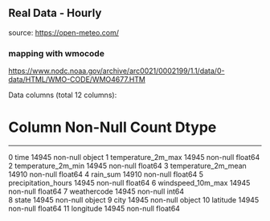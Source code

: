 ## Real Data - Hourly 
source: https://open-meteo.com/

### mapping with wmocode
https://www.nodc.noaa.gov/archive/arc0021/0002199/1.1/data/0-data/HTML/WMO-CODE/WMO4677.HTM

Data columns (total 12 columns):
 #   Column               Non-Null Count  Dtype  
---  ------               --------------  -----  
 0   time                 14945 non-null  object 
 1   temperature_2m_max   14945 non-null  float64
 2   temperature_2m_min   14945 non-null  float64
 3   temperature_2m_mean  14910 non-null  float64
 4   rain_sum             14910 non-null  float64
 5   precipitation_hours  14945 non-null  float64
 6   windspeed_10m_max    14945 non-null  float64
 7   weathercode          14945 non-null  int64  
 8   state                14945 non-null  object 
 9   city                 14945 non-null  object 
 10  latitude             14945 non-null  float64
 11  longitude            14945 non-null  float64

 
